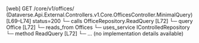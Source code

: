 [web] GET /core/v1/offices/  (Dataverse.Api.External.Controllers.v1.Core.OfficesController.MinimalQuery)  [L69–L74] status=200
  └─ calls OfficeRepository.ReadQuery [L72]
  └─ query Office [L72]
    └─ reads_from Offices
  └─ uses_service IControlledRepository<Office>
    └─ method ReadQuery [L72]
      └─ ... (no implementation details available)

